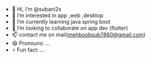 - 👋 Hi, I’m @subani2s
- 👀 I’m interested in app ,web ,desktop
- 🌱 I’m currently learning java spring boot
- 💞️ I’m looking to collaborate on  app dev (flutter)
- 📫 contact me on mail(mehboobsub7860@gmail.com)
- 😄 Pronouns: ...
- ⚡ Fun fact: ...

<!---
subani2s/subani2s is a ✨ special ✨ repository because its `README.md` (this file) appears on your GitHub profile.
You can click the Preview link to take a look at your changes.
--->
